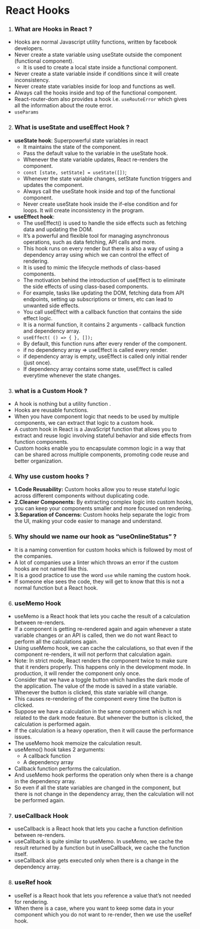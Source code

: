 # React Hooks
 
1. ### What are Hooks in React ?
- Hooks are normal Javascript utility functions, written by facebook developers.
- Never create a state variable using useState outside the 
 component (functional component). 
    - It is used to create a local state inside a functional component. 
- Never create a state variable inside if conditions since it will create inconsistency. 
- Never create state variables inside for loop and functions as well. 
- Always call the hooks inside and top of the functional component.
- React-router-dom also provides a hook i.e. `useRouteError` which gives all the information about the route error. 
- `useParams`
2. ### What is useState and useEffect Hook ?
 - **useState hook**: Superpowerful state variables in react
    - It maintains the state of the component.
    - Pass the default value to the variable in the useState hook.
    - Whenever the state variable updates, React re-renders the component.
    - `const [state, setState] = useState([])`;
    - Whenever the state variable changes, setState function triggers and updates the component.
    - Always call the useState hook inside and top of the functional component.
    - Never create useState hook inside the if-else condition and for loops. It will create inconsistency in the program.
- **useEffect hook**:
    - The useEffect() is used to handle the side effects such as fetching data and updating the DOM. 
    -  It’s a powerful and flexible tool for managing asynchronous operations, such as data fetching, API calls and more. 
    - This hook runs on every render but there is also a way of using a dependency array using which we can control the effect of rendering. 
    - It is used to mimic the lifecycle methods of class-based components. 
    - The motivation behind the introduction of useEffect is to eliminate the side effects of using class-based components. 
    - For example, tasks like updating the DOM, fetching data from API endpoints, setting up subscriptions or timers, etc can lead to unwanted side effects. 
    - You call useEffect with a callback function that contains the side effect logic. 
    - It is a normal function, it contains 2 arguments - callback function and dependency array.
    - `useEffect( () => { }, []);`
     - By default, this function runs after every render of the component. 
    - if no dependency array => useEffect is called every render.
    - if dependency array is empty, useEffect is called only initial render (just once).
    - If dependency array contains some state, useEffect is called everytime whenever the state changes.

3. ### what is a Custom Hook ?
- A hook is nothing but a  utility function  . 
- Hooks are reusable functions. 
- When you have component logic that needs to be used by multiple components, we can extract that logic to a custom hook. 
- A custom hook in React is a JavaScript function that allows you to extract and reuse logic involving stateful behavior and side effects from function components. 
- Custom hooks enable you to encapsulate common logic in a way that can be shared across multiple components, promoting code reuse and better organization. 

4. ###  Why use custom hooks ? 
- **1.Code Reusability:** Custom hooks allow you to reuse  stateful logic across different components without duplicating code. 
- **2.Cleaner Components:** By extracting complex logic into 
 custom hooks, you can keep your components smaller and 
 more focused on rendering. 
- **3.Separation of Concerns:** Custom hooks help separate  the logic from the UI, making your code easier to manage and 
understand. 

5. ### Why should we name our hook as “useOnlineStatus” ? 
- It is a naming convention for custom hooks which is followed by most of the companies. 
- A lot of companies use a linter which throws an error if the custom hooks are not named like this. 
- It is a good practice to use the word  `use`  while naming  the custom hook. 
- If someone else sees the code, they will get to know that this is not a normal function but a React hook.

6. ### useMemo Hook
- useMemo is a React hook that lets you cache the result of a calculation between re-renders. 
- If a component is getting re-rendered again and again whenever a state variable changes or an API is called, then we do not want React to perform all the calculations again. 
- Using useMemo hook, we can cache the calculations, so that even if the component re-renders, it will not perform that calculation again. 
- Note: In strict mode, React renders the component twice to make sure that it renders properly. This happens only in the development 
mode. In production, it will render the component only once. 
- Consider that we have a toggle button which handles the dark mode of the application. The value of the mode is saved in a state variable. Whenever the button is clicked, this state variable will change. 
- This causes re-rendering of the component every time the button is clicked. 
- Suppose we have a calculation in the same component which is not related to the dark mode feature. But whenever the button is clicked, the calculation is performed again. 
- If the calculation is a heavy operation, then it will cause the performance issues. 
- The useMemo hook memoize  the calculation result. 
- useMemo() hook takes 2 arguments: 
    - A callback function 
    - A dependency array 
- Callback function performs the calculation. 
- And useMemo hook performs the operation only when there is a change in the dependency array. 
- So even if all the state variables are changed in the component, but there is not change in the dependency array, then the calculation will not be performed again. 

7. ### useCallback Hook 
- useCallback is a React hook that  lets you cache a function definition between re-renders. 
- useCallback is quite similar to useMemo. In useMemo, we cache the result returned by a function but in useCallback, we cache the function itself. 
- useCallback alse gets executed only when there is a change in the dependency array. 
 
8. ### useRef hook
- useRef is a React hook that  lets you reference a value that’s not needed for rendering. 
- When there is a case,  where you want to keep some data in your component which you do not want to re-render, then we use the useRef hook. 
